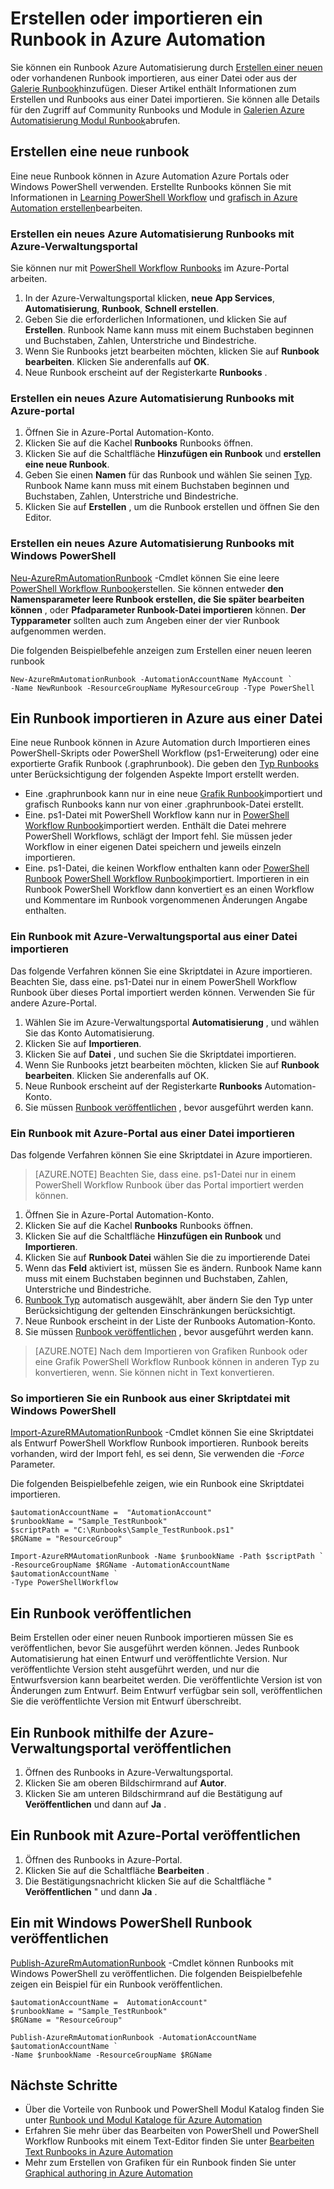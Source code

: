 <properties
    pageTitle="Erstellen oder importieren ein Runbook in Azure Automation"
    description="Dieser Artikel beschreibt die neue Runbook in Azure Automation erstellen oder aus einer Datei importieren."
    services="automation"
    documentationCenter=""
    authors="mgoedtel"
    manager="jwhit"
    editor="tysonn" />
<tags
    ms.service="automation"
    ms.devlang="na"
    ms.topic="article"
    ms.tgt_pltfrm="na"
    ms.workload="infrastructure-services"
    ms.date="09/12/2016"
    ms.author="magoedte;bwren" />

# <a name="creating-or-importing-a-runbook-in-azure-automation"></a>Erstellen oder importieren ein Runbook in Azure Automation

Sie können ein Runbook Azure Automatisierung durch [Erstellen einer neuen](#creating-a-new-runbook) oder vorhandenen Runbook importieren, aus einer Datei oder aus der [Galerie Runbook](automation-runbook-gallery.md)hinzufügen. Dieser Artikel enthält Informationen zum Erstellen und Runbooks aus einer Datei importieren.  Sie können alle Details für den Zugriff auf Community Runbooks und Module in [Galerien Azure Automatisierung Modul Runbook](automation-runbook-gallery.md)abrufen.

## <a name="creating-a-new-runbook"></a>Erstellen eine neue runbook

Eine neue Runbook können in Azure Automation Azure Portals oder Windows PowerShell verwenden. Erstellte Runbooks können Sie mit Informationen in [Learning PowerShell Workflow](automation-powershell-workflow.md) und [grafisch in Azure Automation erstellen](automation-graphical-authoring-intro.md)bearbeiten.

### <a name="to-create-a-new-azure-automation-runbook-with-the-azure-classic-portal"></a>Erstellen ein neues Azure Automatisierung Runbooks mit Azure-Verwaltungsportal

Sie können nur mit [PowerShell Workflow Runbooks](automation-runbook-types.md#powershell-workflow-runbooks) im Azure-Portal arbeiten.

1. In der Azure-Verwaltungsportal klicken, **neue** **App Services**, **Automatisierung**, **Runbook**, **Schnell erstellen**.
2. Geben Sie die erforderlichen Informationen, und klicken Sie auf **Erstellen**. Runbook Name kann muss mit einem Buchstaben beginnen und Buchstaben, Zahlen, Unterstriche und Bindestriche.
3. Wenn Sie Runbooks jetzt bearbeiten möchten, klicken Sie auf **Runbook bearbeiten**. Klicken Sie anderenfalls auf **OK**.
4. Neue Runbook erscheint auf der Registerkarte **Runbooks** .


### <a name="to-create-a-new-azure-automation-runbook-with-the-azure-portal"></a>Erstellen ein neues Azure Automatisierung Runbooks mit Azure-portal

1. Öffnen Sie in Azure-Portal Automation-Konto.
2. Klicken Sie auf die Kachel **Runbooks** Runbooks öffnen.
3. Klicken Sie auf die Schaltfläche **Hinzufügen ein Runbook** und **erstellen eine neue Runbook**.
2. Geben Sie einen **Namen** für das Runbook und wählen Sie seinen [Typ](automation-runbook-types.md). Runbook Name kann muss mit einem Buchstaben beginnen und Buchstaben, Zahlen, Unterstriche und Bindestriche.
3. Klicken Sie auf **Erstellen** , um die Runbook erstellen und öffnen Sie den Editor.


### <a name="to-create-a-new-azure-automation-runbook-with-windows-powershell"></a>Erstellen ein neues Azure Automatisierung Runbooks mit Windows PowerShell

[Neu-AzureRmAutomationRunbook](https://msdn.microsoft.com/library/mt619376.aspx) -Cmdlet können Sie eine leere [PowerShell Workflow Runbook](automation-runbook-types.md#powershell-workflow-runbooks)erstellen. Sie können entweder **den Namensparameter leere Runbook erstellen, die Sie später bearbeiten können** , oder **Pfadparameter Runbook-Datei importieren** können. **Der Typparameter** sollten auch zum Angeben einer der vier Runbook aufgenommen werden.

Die folgenden Beispielbefehle anzeigen zum Erstellen einer neuen leeren runbook

    New-AzureRmAutomationRunbook -AutomationAccountName MyAccount `
    -Name NewRunbook -ResourceGroupName MyResourceGroup -Type PowerShell

## <a name="importing-a-runbook-from-a-file-into-azure-automation"></a>Ein Runbook importieren in Azure aus einer Datei

Eine neue Runbook können in Azure Automation durch Importieren eines PowerShell-Skripts oder PowerShell Workflow (ps1-Erweiterung) oder eine exportierte Grafik Runbook (.graphrunbook).  Die geben den [Typ Runbooks](automation-runbook-types.md) unter Berücksichtigung der folgenden Aspekte Import erstellt werden.

- Eine .graphrunbook kann nur in eine neue [Grafik Runbook](automation-runbook-types.md#graphical-runbooks)importiert und grafisch Runbooks kann nur von einer .graphrunbook-Datei erstellt.
- Eine. ps1-Datei mit PowerShell Workflow kann nur in [PowerShell Workflow Runbook](automation-runbook-types.md#powershell-workflow-runbooks)importiert werden.  Enthält die Datei mehrere PowerShell Workflows, schlägt der Import fehl. Sie müssen jeder Workflow in einer eigenen Datei speichern und jeweils einzeln importieren.
- Eine. ps1-Datei, die keinen Workflow enthalten kann oder [PowerShell Runbook](automation-runbook-types.md#powershell-runbooks) [PowerShell Workflow Runbook](automation-runbook-types.md#powershell-workflow-runbooks)importiert.  Importieren in ein Runbook PowerShell Workflow dann konvertiert es an einen Workflow und Kommentare im Runbook vorgenommenen Änderungen Angabe enthalten.

### <a name="to-import-a-runbook-from-a-file-with-the-azure-classic-portal"></a>Ein Runbook mit Azure-Verwaltungsportal aus einer Datei importieren
Das folgende Verfahren können Sie eine Skriptdatei in Azure importieren.  Beachten Sie, dass eine. ps1-Datei nur in einem PowerShell Workflow Runbook über dieses Portal importiert werden können.  Verwenden Sie für andere Azure-Portal.

1. Wählen Sie im Azure-Verwaltungsportal **Automatisierung** , und wählen Sie das Konto Automatisierung.
2. Klicken Sie auf **Importieren**.
3. Klicken Sie auf **Datei** , und suchen Sie die Skriptdatei importieren.
4. Wenn Sie Runbooks jetzt bearbeiten möchten, klicken Sie auf **Runbook bearbeiten**. Klicken Sie anderenfalls auf OK.
5. Neue Runbook erscheint auf der Registerkarte **Runbooks** Automation-Konto.
6. Sie müssen [Runbook veröffentlichen](#publishing-a-runbook) , bevor ausgeführt werden kann.


### <a name="to-import-a-runbook-from-a-file-with-the-azure-portal"></a>Ein Runbook mit Azure-Portal aus einer Datei importieren
Das folgende Verfahren können Sie eine Skriptdatei in Azure importieren.  

>[AZURE.NOTE] Beachten Sie, dass eine. ps1-Datei nur in einem PowerShell Workflow Runbook über das Portal importiert werden können.

1. Öffnen Sie in Azure-Portal Automation-Konto.
2. Klicken Sie auf die Kachel **Runbooks** Runbooks öffnen.
3. Klicken Sie auf die Schaltfläche **Hinzufügen ein Runbook** und **Importieren**.
4. Klicken Sie auf **Runbook Datei** wählen Sie die zu importierende Datei
2. Wenn das **Feld** aktiviert ist, müssen Sie es ändern.  Runbook Name kann muss mit einem Buchstaben beginnen und Buchstaben, Zahlen, Unterstriche und Bindestriche.
3. [Runbook Typ](automation-runbook-types.md) automatisch ausgewählt, aber ändern Sie den Typ unter Berücksichtigung der geltenden Einschränkungen berücksichtigt. 
3. Neue Runbook erscheint in der Liste der Runbooks Automation-Konto.
4. Sie müssen [Runbook veröffentlichen](#publishing-a-runbook) , bevor ausgeführt werden kann.

>[AZURE.NOTE] Nach dem Importieren von Grafiken Runbook oder eine Grafik PowerShell Workflow Runbook können in anderen Typ zu konvertieren, wenn. Sie können nicht in Text konvertieren.

### <a name="to-import-a-runbook-from-a-script-file-with-windows-powershell"></a>So importieren Sie ein Runbook aus einer Skriptdatei mit Windows PowerShell

[Import-AzureRMAutomationRunbook](https://msdn.microsoft.com/library/mt603735.aspx) -Cmdlet können Sie eine Skriptdatei als Entwurf PowerShell Workflow Runbook importieren. Runbook bereits vorhanden, wird der Import fehl, es sei denn, Sie verwenden die *-Force* Parameter. 

Die folgenden Beispielbefehle zeigen, wie ein Runbook eine Skriptdatei importieren.

    $automationAccountName =  "AutomationAccount"
    $runbookName = "Sample_TestRunbook"
    $scriptPath = "C:\Runbooks\Sample_TestRunbook.ps1"
    $RGName = "ResourceGroup"

    Import-AzureRMAutomationRunbook -Name $runbookName -Path $scriptPath `
    -ResourceGroupName $RGName -AutomationAccountName $automationAccountName `
    -Type PowerShellWorkflow 


## <a name="publishing-a-runbook"></a>Ein Runbook veröffentlichen

Beim Erstellen oder einer neuen Runbook importieren müssen Sie es veröffentlichen, bevor Sie ausgeführt werden können.  Jedes Runbook Automatisierung hat einen Entwurf und veröffentlichte Version. Nur veröffentlichte Version steht ausgeführt werden, und nur die Entwurfsversion kann bearbeitet werden. Die veröffentlichte Version ist von Änderungen zum Entwurf. Beim Entwurf verfügbar sein soll, veröffentlichen Sie die veröffentlichte Version mit Entwurf überschreibt.

## <a name="to-publish-a-runbook-using-the-azure-classic-portal"></a>Ein Runbook mithilfe der Azure-Verwaltungsportal veröffentlichen

1. Öffnen des Runbooks in Azure-Verwaltungsportal.
1. Klicken Sie am oberen Bildschirmrand auf **Autor**.
1. Klicken Sie am unteren Bildschirmrand auf die Bestätigung auf **Veröffentlichen** und dann auf **Ja** .

## <a name="to-publish-a-runbook-using-the-azure-portal"></a>Ein Runbook mit Azure-Portal veröffentlichen

1. Öffnen des Runbooks in Azure-Portal.
1. Klicken Sie auf die Schaltfläche **Bearbeiten** .
1. Die Bestätigungsnachricht klicken Sie auf die Schaltfläche " **Veröffentlichen** " und dann **Ja** .


## <a name="to-publish-a-runbook-using-windows-powershell"></a>Ein mit Windows PowerShell Runbook veröffentlichen

[Publish-AzureRmAutomationRunbook](https://msdn.microsoft.com/library/mt603705.aspx) -Cmdlet können Runbooks mit Windows PowerShell zu veröffentlichen. Die folgenden Beispielbefehle zeigen ein Beispiel für ein Runbook veröffentlichen.

    $automationAccountName =  AutomationAccount"
    $runbookName = "Sample_TestRunbook"
    $RGName = "ResourceGroup"

    Publish-AzureRmAutomationRunbook -AutomationAccountName $automationAccountName `
    -Name $runbookName -ResourceGroupName $RGName


## <a name="next-steps"></a>Nächste Schritte
- Über die Vorteile von Runbook und PowerShell Modul Katalog finden Sie unter [Runbook und Modul Kataloge für Azure Automation](automation-runbook-gallery.md)
- Erfahren Sie mehr über das Bearbeiten von PowerShell und PowerShell Workflow Runbooks mit einem Text-Editor finden Sie unter [Bearbeiten Text Runbooks in Azure Automation](automation-edit-textual-runbook.md)
- Mehr zum Erstellen von Grafiken für ein Runbook finden Sie unter [Graphical authoring in Azure Automation](automation-graphical-authoring-intro.md)
